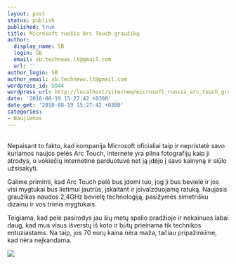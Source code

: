 ```yaml
---
layout: post
status: publish
published: true
title: Microsoft ruošia Arc Touch graužiką
author:
  display_name: SB
  login: SB
  email: sb.technews.lt@gmail.com
  url: ''
author_login: SB
author_email: sb.technews.lt@gmail.com
wordpress_id: 5044
wordpress_url: http://localhost/site/new/microsoft_ruosia_arc_touch_grauzika/
date: '2010-08-19 15:27:42 +0300'
date_gmt: '2010-08-19 15:27:42 +0300'
categories:
- Naujienos
---
```

<p>
<br />Nepaisant to fakto, kad kompanija Microsoft oficialiai taip ir nepristatė savo kuriamos naujos pelės Arc Touch, internete yra pilna fotografijų kaip ji atrodys, o vokiečių internetinė parduotuvė net ją įdėjo į savo kainyną ir siūlo užsisakyti.</p>
<p>Galime priminti, kad Arc Touch pelė bus įdomi tuo, jog ji bus bevielė ir jos visi mygtukai bus lietimui jautrūs, įskaitant ir įsivaizduojamą ratuką. Naujasis graužikas naudos 2,4GHz bevielę technologiją, pasižymės simetrišku dizainu ir vos trimis mygtukais.</p>
<p>Teigiama, kad pelė pasirodys jau šių metų spalio pradžioje ir nekainuos labai daug, kad mus visus išverstų iš koto ir būtų prieinama tik technikos entuziastams. Na taip, jos 70 eurų kaina nėra maža, tačiau pripažinkime, kad nėra neįkandama.</p>
<p><img src="http://www.part.lt/img/41db62fd78a6fbcc057dfb2c676dd3d9461.jpg" /></p>
